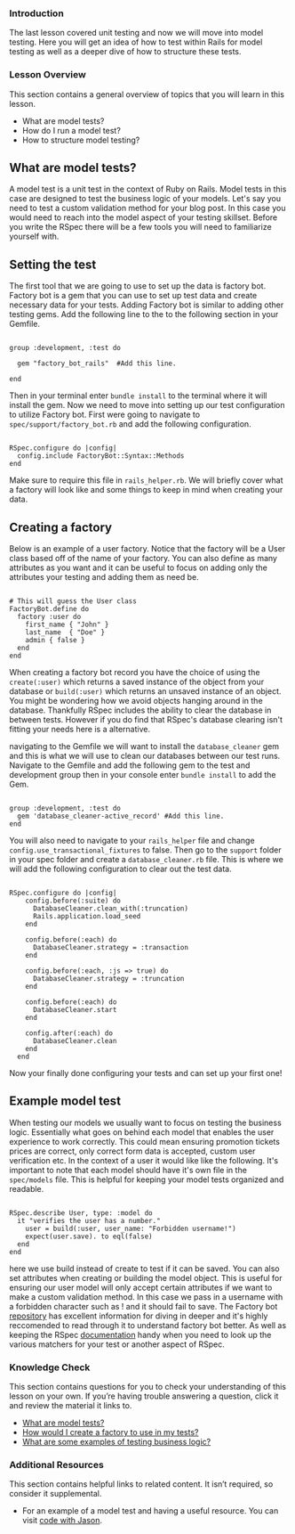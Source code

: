 ### Introduction

The last lesson covered unit testing and now we will move into model testing. Here you will get an idea of how to test within Rails for model testing as well as a deeper dive of how to structure these tests.

### Lesson Overview

This section contains a general overview of topics that you will learn in this lesson.

*   What are model tests?
*   How do I run a model test?
*   How to structure model testing?

## What are model tests?

A model test is a unit test in the context of Ruby on Rails. Model tests in this case are designed to test the business logic of your models. Let's say you need to test a custom validation method for your blog post. In this case you would need to reach into the model aspect of your testing skillset. Before you write the RSpec there will be a few tools you will need to familiarize yourself with.

## Setting the test

The first tool that we are going to use to set up the data is factory bot. Factory bot is a gem that you can use to set up test data and create necessary data for your tests. Adding Factory bot is similar to adding other testing gems. Add the following line to the to the following section in your Gemfile.

~~~

group :development, :test do

  gem "factory_bot_rails"  #Add this line.

end

~~~

Then in your terminal enter `bundle install` to the terminal where it will install the gem. Now we need to move into setting up our test configuration to utilize Factory bot. First were going to navigate to `spec/support/factory_bot.rb` and add the following configuration. 

~~~

RSpec.configure do |config|
  config.include FactoryBot::Syntax::Methods
end

~~~

Make sure to require this file in `rails_helper.rb`. We will briefly cover what a factory will look like and some things to keep in mind when creating your data. 

## Creating a factory

Below is an example of a user factory. Notice that the factory will be a User class based off of the name of your factory. You can also define as many attributes as you want and it can be useful to focus on adding only the attributes your testing and adding them as need be.

~~~

# This will guess the User class
FactoryBot.define do
  factory :user do
    first_name { "John" }
    last_name  { "Doe" }
    admin { false }
  end
end

~~~

When creating a factory bot record you have the choice of using the `create(:user)` which returns a saved instance of the object from your database or `build(:user)` which returns an unsaved instance of an object. You might be wondering how we avoid objects hanging around in the database. Thankfully RSpec includes the ability to clear the database in between tests. However if you do find that RSpec's database clearing isn't fitting your needs here is a alternative.

navigating to the Gemfile we will want to install the `database_cleaner` gem and this is what we will use to clean our databases between our test runs. Navigate to the Gemfile and add the following gem to the test and development group then in your console enter `bundle install` to add the Gem.

~~~

group :development, :test do
  gem 'database_cleaner-active_record' #Add this line. 
end

~~~

You will also need to navigate to your `rails_helper` file and change `config.use_transactional_fixtures` to false. Then go to the `support` folder in your spec folder and create a `database_cleaner.rb` file. This is where we will add the following configuration to clear out the test data.

~~~

RSpec.configure do |config|
    config.before(:suite) do
      DatabaseCleaner.clean_with(:truncation)
      Rails.application.load_seed
    end
  
    config.before(:each) do
      DatabaseCleaner.strategy = :transaction
    end
  
    config.before(:each, :js => true) do
      DatabaseCleaner.strategy = :truncation
    end
  
    config.before(:each) do
      DatabaseCleaner.start
    end
  
    config.after(:each) do
      DatabaseCleaner.clean
    end
  end

~~~

  Now your finally done configuring your tests and can set up your first one!

## Example model test

When testing our models we usually want to focus on testing the business logic. Essentially what goes on behind each model that enables the user experience to work correctly. This could mean ensuring promotion tickets prices are correct, only correct form data is accepted, custom user verification etc. In the context of a user it would like like the following. It's important to note that each model should have it's own file in the `spec/models` file. This is helpful for keeping your model tests organized and readable.

~~~

RSpec.describe User, type: :model do
  it "verifies the user has a number."
    user = build(:user, user_name: "Forbidden username!") 
    expect(user.save). to eql(false)
  end
end

~~~

here we use build instead of create to test if it can be saved. You can also set attributes when creating or building the model object. This is useful for ensuring our user model will only accept certain attributes if we want to make a custom validation method. In this case we pass in a username with a forbidden character such as ! and it should fail to save. The Factory bot [repository](https://github.com/thoughtbot/factory_bot/blob/main/GETTING_STARTED.md#setup) has excellent information for diving in deeper and it's highly reccomended to read through it to understand factory bot better. As well as keeping the RSpec [documentation](https://relishapp.com/rspec/rspec-expectations/docs/built-in-matchers) handy when you need to look up the various matchers for your test or another aspect of RSpec.

### Knowledge Check

This section contains questions for you to check your understanding of this lesson on your own. If you’re having trouble answering a question, click it and review the material it links to.

*   <a class="knowledge-check-link" href="#what-are-model-tests">What are model tests?</a>
*   <a class="knowledge-check-link" href="#creating-a-factory">How would I create a factory to use in my tests?</a>
*   <a class="knowledge-check-link" href="#example-model-test">What are some examples of testing business logic?</a>

### Additional Resources

This section contains helpful links to related content. It isn’t required, so consider it supplemental.

*   For an example of a model test and having a useful resource. You can visit [code with Jason](https://www.codewithjason.com/write-model-tests-part/).
